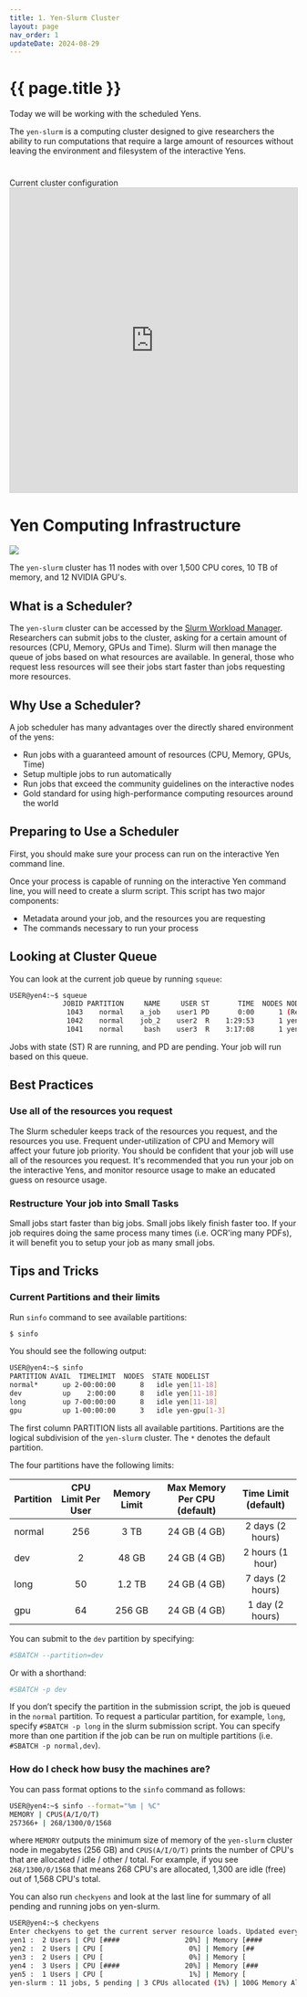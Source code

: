 ```yaml
---
title: 1. Yen-Slurm Cluster 
layout: page
nav_order: 1
updateDate: 2024-08-29
---
```


# {{ page.title }}

Today we will be working with the scheduled Yens.

The `yen-slurm` is a computing cluster designed to give researchers the ability to run computations that require a large amount of resources without leaving the environment and filesystem of the interactive Yens.

<div class="row">
    <div class="col-lg-12">
      <H1> </H1>
    </div>
  </div>
  <div class="row">
    <div class="col-lg-12">
     <div class="fontAwesomeStyle"><i class="fas fa-tachometer-alt"></i> Current cluster configuration</div>
<iframe class="airtable-embed" src="https://airtable.com/embed/shr0XAunXoKz62Zgl?backgroundColor=purple" frameborder="0" onmousewheel="" width="100%" height="533" style="background: transparent; border: 1px solid #ccc;"></iframe>
    </div>
    <div class="col col-md-2"></div>
  </div>

# Yen Computing Infrastructure
![](../assets/images/yen-computing-infrastructure.png)

The `yen-slurm` cluster has 11 nodes with over 1,500 CPU cores, 10 TB of memory, and 12 NVIDIA GPU's.

## What is a Scheduler?

The `yen-slurm` cluster can be accessed by the [Slurm Workload Manager](https://slurm.schedmd.com/).  Researchers can submit jobs to the cluster, asking for a certain amount of resources (CPU, Memory, GPUs and Time).  Slurm will then manage the queue of jobs based on what resources are available. In general, those who request less resources will see their jobs start faster than jobs requesting more resources.

## Why Use a Scheduler?

A job scheduler has many advantages over the directly shared environment of the yens:

* Run jobs with a guaranteed amount of resources (CPU, Memory, GPUs, Time)
* Setup multiple jobs to run automatically
* Run jobs that exceed the community guidelines on the interactive nodes
* Gold standard for using high-performance computing resources around the world

## Preparing to Use a Scheduler

First, you should make sure your process can run on the interactive Yen command line.  

Once your process is capable of running on the interactive Yen command line, you will need to create a slurm script.  This script has two major components:

* Metadata around your job, and the resources you are requesting
* The commands necessary to run your process


## Looking at Cluster Queue 

You can look at the current job queue by running `squeue`:

```bash
USER@yen4:~$ squeue
             JOBID PARTITION     NAME     USER ST       TIME  NODES NODELIST(REASON)
              1043    normal    a_job    user1 PD       0:00      1 (Resources)
              1042    normal    job_2    user2  R    1:29:53      1 yen11
              1041    normal     bash    user3  R    3:17:08      1 yen11
```

Jobs with state (ST) R are running, and PD are pending.  Your job will run based on this queue.

## Best Practices

### Use all of the resources you request

The Slurm scheduler keeps track of the resources you request, and the resources you use. Frequent under-utilization of CPU and Memory will affect your future job priority.  You should be confident that your job will use all of the resources you request.  It's recommended that you run your job on the interactive Yens, and monitor resource usage to make an educated guess on resource usage.

### Restructure Your job into Small Tasks

Small jobs start faster than big jobs. Small jobs likely finish faster too.  If your job requires doing the same process many times (i.e. OCR'ing many PDFs), it will benefit you to setup your job as many small jobs.

## Tips and Tricks

### Current Partitions and their limits

Run `sinfo` command to see available partitions:

```bash
$ sinfo
```

You should see the following output:

```bash
USER@yen4:~$ sinfo
PARTITION AVAIL  TIMELIMIT  NODES  STATE NODELIST
normal*      up 2-00:00:00      8   idle yen[11-18]
dev          up    2:00:00      8   idle yen[11-18]
long         up 7-00:00:00      8   idle yen[11-18]
gpu          up 1-00:00:00      3   idle yen-gpu[1-3]
```

The first column PARTITION lists all available partitions. Partitions are the logical subdivision
of the `yen-slurm` cluster. The `*` denotes the default partition.

The four partitions have the following limits:

| Partition      | CPU Limit Per User | Memory Limit           | Max Memory Per CPU (default)  | Time Limit (default) |
| -------------- | :----------------: | :--------------------: | :----------------------------:| :-------------------:|
|  normal       |    256             | 3 TB                   |   24 GB (4 GB)                | 2 days  (2 hours)    |
|  dev           |    2               | 48 GB                  |   24 GB (4 GB)                | 2 hours (1 hour)     |
|  long          |    50              |  1.2 TB                |   24 GB (4 GB)                | 7 days (2 hours)     |
|  gpu           |    64              |  256 GB                |   24 GB (4 GB)                | 1 day (2 hours)      |


You can submit to the `dev` partition by specifying:

```bash
#SBATCH --partition=dev
```

Or with a shorthand:

```bash
#SBATCH -p dev
```

If you don’t specify the partition in the submission script, the job is queued in the `normal` partition. To request a particular partition, for example, `long`, specify `#SBATCH -p long` in the slurm submission script. You can specify more than one partition if the job can be run on multiple partitions (i.e. `#SBATCH -p normal,dev`).

### How do I check how busy the machines are?

You can pass format options to the `sinfo` command as follows:

```bash
USER@yen4:~$ sinfo --format="%m | %C"
MEMORY | CPUS(A/I/O/T)
257366+ | 268/1300/0/1568
```

where `MEMORY` outputs the minimum size of memory of the `yen-slurm` cluster node in megabytes (256 GB) and
`CPUS(A/I/O/T)` prints the number of CPU's that are allocated / idle / other / total.
For example, if you see `268/1300/0/1568` that means 268 CPU's are allocated, 1,300 are idle (free) out of 1,568 CPU's total.

You can also run `checkyens` and look at the last line for summary of all pending and running jobs on yen-slurm.

```bash
USER@yen4:~$ checkyens
Enter checkyens to get the current server resource loads. Updated every minute.
yen1 :  2 Users | CPU [####                20%] | Memory [####                20%] | updated 2024-06-20-07:58:00
yen2 :  2 Users | CPU [                     0%] | Memory [##                  11%] | updated 2024-06-20-07:58:01
yen3 :  2 Users | CPU [                     0%] | Memory [                     3%] | updated 2024-06-20-07:57:04
yen4 :  3 Users | CPU [####                20%] | Memory [###                 15%] | updated 2024-06-20-07:58:00
yen5 :  1 Users | CPU [                     1%] | Memory [                     3%] | updated 2024-06-20-07:58:02
yen-slurm : 11 jobs, 5 pending | 3 CPUs allocated (1%) | 100G Memory Allocated (2%) | updated 2024-06-20-07:58:02
```
